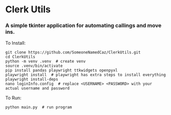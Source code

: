 # Clerk Utils

### A simple tkinter application for automating callings and move ins.

To Install:

    git clone https://github.com/SomeoneNamedCaz/ClerkUtils.git
    cd ClerkUtils
    python -m venv .venv  # create venv 
    source .venv/bin/activate  
    pip install pandas playwright ttkwidgets openpyxl
    playwright install  # playwright has extra steps to install everything
    playwright install-deps
    nano loginInfo.config  # replace <USERNAME> <PASSWORD> with your actual username and password

To Run:

    python main.py  # run program
